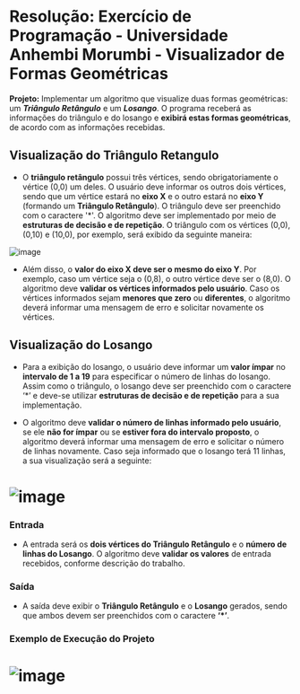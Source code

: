 # Resolução: Exercício de Programação - Universidade Anhembi Morumbi - Visualizador de Formas Geométricas

**Projeto:** Implementar um algoritmo que visualize duas formas geométricas: um ***Triângulo Retângulo*** e um ***Losango***. O programa receberá as informações do triângulo e do losango e **exibirá estas formas geométricas**, de acordo com as informações recebidas.

## Visualização do Triângulo Retangulo

* O **triângulo retângulo** possui três vértices, sendo obrigatoriamente o vértice (0,0) um deles. O usuário deve informar os outros dois vértices, sendo que um vértice estará no **eixo X** e o outro estará no **eixo Y** (formando um
**Triângulo Retângulo**). O triângulo deve ser preenchido com o caractere '*'. O algoritmo deve ser implementado por meio de **estruturas de decisão e de repetição**. O triângulo com os vértices (0,0), (0,10) e (10,0), por exemplo, será exibido da seguinte maneira:

![image](https://user-images.githubusercontent.com/88062543/168091039-6e366e94-831e-4e07-8452-12a3238ed153.png)

* Além disso, o **valor do eixo X deve ser o mesmo do eixo Y**. Por exemplo, caso um vértice seja o (0,8), o outro vértice deve ser o (8,0). O algoritmo deve **validar os vértices informados pelo usuário**. Caso os vértices informados
sejam **menores que zero** ou **diferentes**, o algoritmo deverá informar uma mensagem de erro e solicitar novamente os vértices.



## Visualização do Losango

* Para a exibição do losango, o usuário deve informar um **valor ímpar** no **intervalo de 1 a 19** para especificar o número de linhas do losango. Assim como o triângulo, o losango deve ser preenchido com o caractere ‘*’ e deve-se utilizar **estruturas de decisão e de repetição** para a sua implementação.

* O algoritmo deve **validar o número de linhas informado pelo usuário**, se ele **não for ímpar** ou se **estiver fora do intervalo proposto**, o algoritmo deverá informar uma mensagem de erro e solicitar o número de linhas novamente. Caso seja informado que o losango terá 11 linhas, a sua visualização será a seguinte:

![image](https://user-images.githubusercontent.com/88062543/168094355-92f94c92-4e97-43c2-9c8b-2991698f00e2.png)
===============================================================================================================

### **Entrada** 
* A entrada será os **dois vértices do Triângulo Retângulo** e o **número de linhas do Losango**.
O algoritmo deve **validar os valores** de entrada recebidos, conforme descrição do trabalho.

### **Saída** 
* A saída deve exibir o **Triângulo Retângulo** e o **Losango** gerados, sendo que ambos devem ser preenchidos com o caractere **‘*’**.

### **Exemplo de Execução do Projeto**

![image](https://user-images.githubusercontent.com/88062543/168096887-b70331e3-b249-44ae-bfa2-0f5b079f69d2.png)
===============================================================================================================

